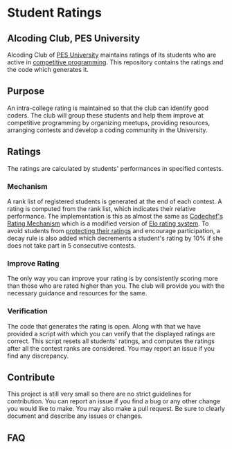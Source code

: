 # Student Ratings
## Alcoding Club, PES University

Alcoding Club of [PES University](https://pes.edu/) maintains ratings of its students who are active in [competitive programming](https://en.wikipedia.org/wiki/Competitive_programming). This repository contains the ratings and the code which generates it.


## Purpose
An intra-college rating is maintained so that the club can identify good coders.  The club will group these students and help them improve at competitive programming by organizing meetups, providing resources, arranging contests and develop a coding community in the University.


## Ratings
The ratings are calculated by students' performances in specified contests.

### Mechanism
A rank list of registered students is generated at the end of each contest. A rating is computed from the rank list, which indicates their relative performance. The implementation is this as almost the same as [Codechef's Rating Mechanism](https://www.codechef.com/ratings) which is a modified version of [Elo rating system](https://en.wikipedia.org/wiki/Elo_rating_system). To avoid students from [protecting their ratings](https://en.wikipedia.org/wiki/Elo_rating_system#Game_activity_versus_protecting_one's_rating) and encourage participation, a decay rule is also added which decrements a student's rating by 10% if she does not take part in 5 consecutive contests.

### Improve Rating
The only way you can improve your rating is by consistently scoring more than those who are rated higher than you. The club will provide you with the necessary guidance and resources for the same.

### Verification
The code that generates the rating is open. Along with that we have provided a script with which you can verify that the displayed ratings are correct. This script resets all students' ratings, and computes the ratings after all the contest ranks are considered. You may report an issue if you find any discrepancy.

## Contribute
This project is still very small so there are no strict guidelines for contribution. You can report an issue if you find a bug or any other change you would like to make. You may also make a pull request. Be sure to clearly document and describe any issues or changes.

## FAQ

